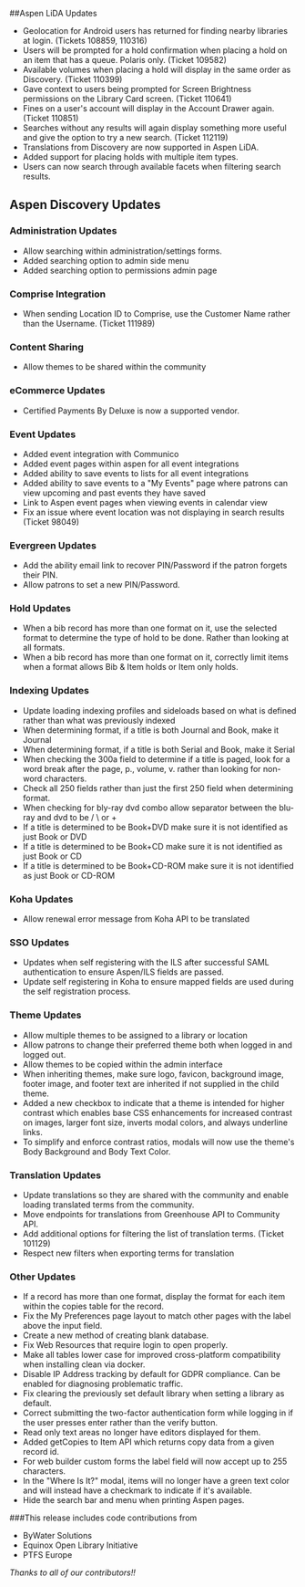 ##Aspen LiDA Updates
- Geolocation for Android users has returned for finding nearby libraries at login. (Tickets 108859, 110316)
- Users will be prompted for a hold confirmation when placing a hold on an item that has a queue. Polaris only. (Ticket 109582)
- Available volumes when placing a hold will display in the same order as Discovery. (Ticket 110399)
- Gave context to users being prompted for Screen Brightness permissions on the Library Card screen. (Ticket 110641)
- Fines on a user's account will display in the Account Drawer again. (Ticket 110851)
- Searches without any results will again display something more useful and give the option to try a new search. (Ticket 112119)
- Translations from Discovery are now supported in Aspen LiDA.
- Added support for placing holds with multiple item types.
- Users can now search through available facets when filtering search results.

## Aspen Discovery Updates
### Administration Updates
- Allow searching within administration/settings forms. 
- Added searching option to admin side menu
- Added searching option to permissions admin page

### Comprise Integration
- When sending Location ID to Comprise, use the Customer Name rather than the Username. (Ticket 111989)

### Content Sharing
- Allow themes to be shared within the community

### eCommerce Updates
- Certified Payments By Deluxe is now a supported vendor.

### Event Updates
- Added event integration with Communico
- Added event pages within aspen for all event integrations
- Added ability to save events to lists for all event integrations
- Added ability to save events to a "My Events" page where patrons can view upcoming and past events they have saved
- Link to Aspen event pages when viewing events in calendar view
- Fix an issue where event location was not displaying in search results (Ticket 98049)

### Evergreen Updates
- Add the ability email link to recover PIN/Password if the patron forgets their PIN. 
- Allow patrons to set a new PIN/Password. 

### Hold Updates
- When a bib record has more than one format on it, use the selected format to determine the type of hold to be done. Rather than looking at all formats.
- When a bib record has more than one format on it, correctly limit items when a format allows Bib & Item holds or Item only holds.

### Indexing Updates
- Update loading indexing profiles and sideloads based on what is defined rather than  what was previously indexed
- When determining format, if a title is both Journal and Book, make it Journal
- When determining format, if a title is both Serial and Book, make it Serial
- When checking the 300a field to determine if a title is paged, look for a word break after the page, p., volume, v. rather than looking for non-word characters.
- Check all 250 fields rather than just the first 250 field when determining format.  
- When checking for bly-ray dvd combo allow separator between the blu-ray and dvd to be / \ or +
- If a title is determined to be Book+DVD make sure it is not identified as just Book or DVD 
- If a title is determined to be Book+CD make sure it is not identified as just Book or CD
- If a title is determined to be Book+CD-ROM make sure it is not identified as just Book or CD-ROM

### Koha Updates
- Allow renewal error message from Koha API to be translated

### SSO Updates
- Updates when self registering with the ILS after successful SAML authentication to ensure Aspen/ILS fields are passed.
- Update self registering in Koha to ensure mapped fields are used during the self registration process. 

### Theme Updates
- Allow multiple themes to be assigned to a library or location
- Allow patrons to change their preferred theme both when logged in and logged out.
- Allow themes to be copied within the admin interface
- When inheriting themes, make sure logo, favicon, background image, footer image, and footer text are inherited if not supplied in the child theme. 
- Added a new checkbox to indicate that a theme is intended for higher contrast which enables base CSS enhancements for increased contrast on images, larger font size, inverts modal colors, and always underline links.
- To simplify and enforce contrast ratios, modals will now use the theme's Body Background and Body Text Color.

### Translation Updates
- Update translations so they are shared with the community and enable loading translated terms from the community. 
- Move endpoints for translations from Greenhouse API to Community API. 
- Add additional options for filtering the list of translation terms. (Ticket 101129)
- Respect new filters when exporting terms for translation

### Other Updates
- If a record has more than one format, display the format for each item within the copies table for the record.
- Fix the My Preferences page layout to match other pages with the label above the input field. 
- Create a new method of creating blank database.
- Fix Web Resources that require login to open properly. 
- Make all tables lower case for improved cross-platform compatibility when installing clean via docker.
- Disable IP Address tracking by default for GDPR compliance. Can be enabled for diagnosing problematic traffic. 
- Fix clearing the previously set default library when setting a library as default. 
- Correct submitting the two-factor authentication form while logging in if the user presses enter rather than the verify button.
- Read only text areas no longer have editors displayed for them.
- Added getCopies to Item API which returns copy data from a given record id.
- For web builder custom forms the label field will now accept up to 255 characters.
- In the "Where Is It?" modal, items will no longer have a green text color and will instead have a checkmark to indicate if it's available.
- Hide the search bar and menu when printing Aspen pages. 

###This release includes code contributions from
- ByWater Solutions
- Equinox Open Library Initiative
- PTFS Europe

_Thanks to all of our contributors!!_
